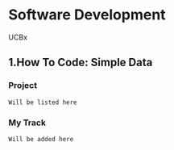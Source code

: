 # Software Development
UCBx

## 1.How To Code: Simple Data
###  Project
    Will be listed here
### My Track
    Will be added here

